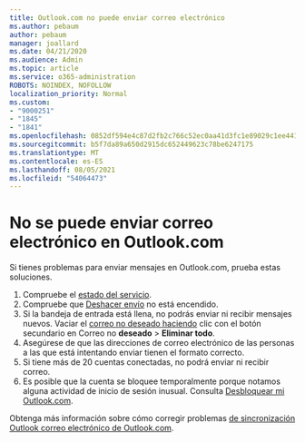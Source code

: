 ```yaml
---
title: Outlook.com no puede enviar correo electrónico
ms.author: pebaum
author: pebaum
manager: joallard
ms.date: 04/21/2020
ms.audience: Admin
ms.topic: article
ms.service: o365-administration
ROBOTS: NOINDEX, NOFOLLOW
localization_priority: Normal
ms.custom:
- "9000251"
- "1845"
- "1841"
ms.openlocfilehash: 0852df594e4c87d2fb2c766c52ec0aa41d3fc1e89029c1ee4417cfffebbe7352
ms.sourcegitcommit: b5f7da89a650d2915dc652449623c78be6247175
ms.translationtype: MT
ms.contentlocale: es-ES
ms.lasthandoff: 08/05/2021
ms.locfileid: "54064473"
---
```

# <a name="unable-to-send-email-in-outlookcom"></a>No se puede enviar correo electrónico en Outlook.com

Si tienes problemas para enviar mensajes en Outlook.com, prueba estas soluciones.

1. Compruebe el [estado del servicio](https://go.microsoft.com/fwlink/p/?linkid=837482). 
2. Compruebe que [Deshacer envío](https://outlook.live.com/mail/options/mail/messageContent/undoSend) no está encendido.
3. Si la bandeja de entrada está llena, no podrás enviar ni recibir mensajes nuevos. Vaciar el [correo no deseado haciendo](https://outlook.live.com/mail/junkemail) clic con el botón secundario en Correo no **deseado**  >  **Eliminar todo**.
4. Asegúrese de que las direcciones de correo electrónico de las personas a las que está intentando enviar tienen el formato correcto.
5. Si tiene más de 20 cuentas conectadas, no podrá enviar ni recibir correo.
6. Es posible que la cuenta se bloquee temporalmente porque notamos alguna actividad de inicio de sesión inusual. Consulta [Desbloquear mi Outlook.com](https://support.office.com/article/f4ad2701-d166-4d8b-8a6a-9af2a1f8a4c4).

Obtenga más información sobre cómo corregir problemas [de sincronización Outlook correo electrónico de Outlook.com](https://support.office.com/article/d39e3341-8d79-4bf1-b3c7-ded602233642).